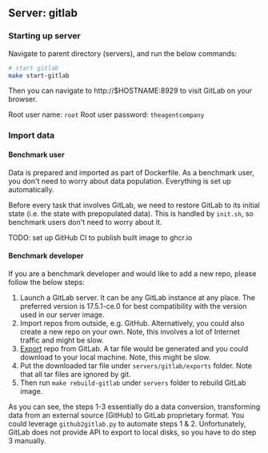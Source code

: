 ## Server: gitlab


### Starting up server

Navigate to parent directory (servers), and run the below commands:

```bash
# start gitlab
make start-gitlab
```

Then you can navigate to http://$HOSTNAME:8929 to visit GitLab on your browser.

Root user name: `root`
Root user password: `theagentcompany`

### Import data

#### Benchmark user

Data is prepared and imported as part of Dockerfile. As a benchmark user, you
don't need to worry about data population. Everything is set up automatically.

Before every task that involves GitLab, we need to restore GitLab to its initial
state (i.e. the state with prepopulated data). This is handled by `init.sh`, so
benchmark users don't need to worry about it.

TODO: set up GitHub CI to publish built image to ghcr.io

#### Benchmark developer

If you are a benchmark developer and would like to add a new repo, please follow
the below steps:

1. Launch a GitLab server. It can be any GitLab instance at any place. The preferred
version is 17.5.1-ce.0 for best compatibility with the version used in our server image.
2. Import repos from outside, e.g. GitHub. Alternatively,
you could also create a new repo on your own. Note, this involves a lot of Internet
traffic and might be slow.
3. [Export](https://docs.gitlab.com/ee/user/project/settings/import_export.html#export-a-project-and-its-data) repo from GitLab. A tar file would be generated and you could download to your local machine. Note, this might
be slow.
4. Put the downloaded tar file under `servers/gitlab/exports` folder. Note that all tar files are
ignored by git.
5. Then run `make rebuild-gitlab` under `servers` folder to rebuild GitLab image.

As you can see, the steps 1-3 essentially do a data conversion, transforming data
from an external source (GitHub) to GitLab proprietary format. You could leverage
`github2gitlab.py` to automate steps 1 & 2. Unfortunately, GitLab does not provide
API to export to local disks, so you have to do step 3 manually.

